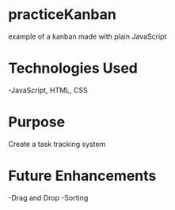 # practiceKanban
example of a kanban made with plain JavaScript

# Technologies Used
-JavaScript, HTML, CSS

# Purpose
Create a task tracking system 

# Future Enhancements
-Drag and Drop
-Sorting
